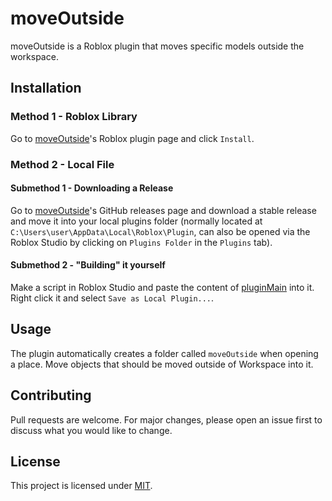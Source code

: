 # moveOutside

moveOutside is a Roblox plugin that moves specific models outside the workspace.

## Installation

### Method 1 - Roblox Library
Go to [moveOutside](https://web.roblox.com/library/2525227847/Studio)'s Roblox plugin page and click `Install`.

### Method 2 - Local File
#### Submethod 1 - Downloading a Release
Go to [moveOutside](https://github.com/MoaufmKlo/moveOutside/releases)'s GitHub releases page and download a stable release and move it into your local plugins folder (normally located at `C:\Users\user\AppData\Local\Roblox\Plugin`, can also be opened via the Roblox Studio by clicking on `Plugins Folder` in the `Plugins` tab).

#### Submethod 2 - "Building" it yourself
Make a script in Roblox Studio and paste the content of [pluginMain](https://github.com/MoaufmKlo/moveOutside/blob/master/moveOutside/pluginMain.lua) into it. Right click it and select `Save as Local Plugin...`.

## Usage

The plugin automatically creates a folder called `moveOutside` when opening a place. Move objects that should be moved outside of Workspace into it.

## Contributing
Pull requests are welcome. For major changes, please open an issue first to discuss what you would like to change.

## License
This project is licensed under [MIT](https://github.com/MoaufmKlo/moveOutside/blob/master/LICENSE).